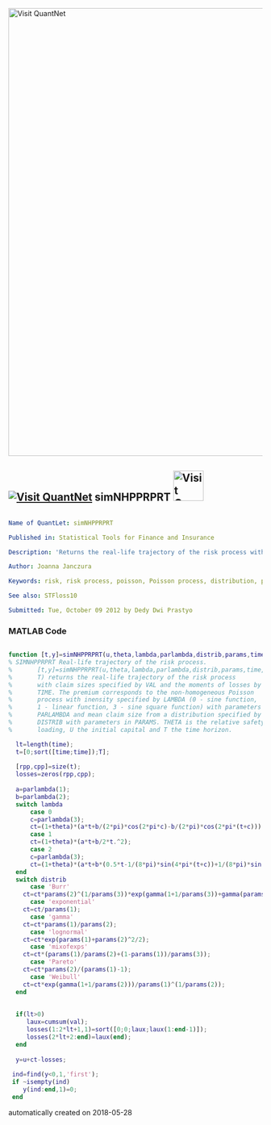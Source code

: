 [<img src="https://github.com/QuantLet/Styleguide-and-FAQ/blob/master/pictures/banner.png" width="888" alt="Visit QuantNet">](http://quantlet.de/)

## [<img src="https://github.com/QuantLet/Styleguide-and-FAQ/blob/master/pictures/qloqo.png" alt="Visit QuantNet">](http://quantlet.de/) **simNHPPRPRT** [<img src="https://github.com/QuantLet/Styleguide-and-FAQ/blob/master/pictures/QN2.png" width="60" alt="Visit QuantNet 2.0">](http://quantlet.de/)

```yaml

Name of QuantLet: simNHPPRPRT

Published in: Statistical Tools for Finance and Insurance

Description: 'Returns the real-life trajectory of the risk process with claim sizes specified by VAL and the moments of losses by TIME. The premium corresponds to the non-homogeneous Poisson process with inensity specified by LAMBDA (0 - sine function, 1 - linear function, 3 - sine square function) with parameters in PARLAMBDA and mean claim size from a distribution specified by DISTRIB with parameters in PARAMS. THETA is the relative safety loading, U the initial capital and T the time horizon. A function required by STFloss10'

Author: Joanna Janczura

Keywords: risk, risk process, poisson, Poisson process, distribution, parameter

See also: STFloss10

Submitted: Tue, October 09 2012 by Dedy Dwi Prastyo
```

### MATLAB Code
```matlab

function [t,y]=simNHPPRPRT(u,theta,lambda,parlambda,distrib,params,time,val,T)
% SIMNHPPRPRT Real-life trajectory of the risk process.
%       [t,y]=simNHPPRPRT(u,theta,lambda,parlambda,distrib,params,time,val,
%       T) returns the real-life trajectory of the risk process 
%       with claim sizes specified by VAL and the moments of losses by
%       TIME. The premium corresponds to the non-homogeneous Poisson
%       process with inensity specified by LAMBDA (0 - sine function, 
%       1 - linear function, 3 - sine square function) with parameters in
%       PARLAMBDA and mean claim size from a distribution specified by
%       DISTRIB with parameters in PARAMS. THETA is the relative safety
%       loading, U the initial capital and T the time horizon.

  lt=length(time);
  t=[0;sort([time;time]);T];
  
  [rpp,cpp]=size(t);
  losses=zeros(rpp,cpp);
  
  a=parlambda(1);
  b=parlambda(2);
  switch lambda
      case 0 
      c=parlambda(3);
      ct=(1+theta)*(a*t+b/(2*pi)*cos(2*pi*c)-b/(2*pi)*cos(2*pi*(t+c)));
      case 1
      ct=(1+theta)*(a*t+b/2*t.^2);
      case 2
      c=parlambda(3);
      ct=(1+theta)*(a*t+b*(0.5*t-1/(8*pi)*sin(4*pi*(t+c))+1/(8*pi)*sin(4*pi*c)));
  end
  switch distrib
      case 'Burr'
    ct=ct*params(2)^(1/params(3))*exp(gamma(1+1/params(3))+gamma(params(1)-1/params(3))-gamma(params(1)));
      case 'exponential'
    ct=ct/params(1);
      case 'gamma'
    ct=ct*params(1)/params(2);
      case 'lognormal'
    ct=ct*exp(params(1)+params(2)^2/2);
      case 'mixofexps'
    ct=ct*(params(1)/params(2)+(1-params(1))/params(3));
      case 'Pareto'
    ct=ct*params(2)/(params(1)-1);
      case 'Weibull'
    ct=ct*exp(gamma(1+1/params(2)))/params(1)^(1/params(2));
  end
    
  
  if(lt>0)
     laux=cumsum(val);
     losses(1:2*lt+1,1)=sort([0;0;laux;laux(1:end-1)]);
     losses(2*lt+2:end)=laux(end);
  end
     
  y=u+ct-losses;
  
 ind=find(y<0,1,'first');
 if ~isempty(ind)
    y(ind:end,1)=0;
 end

```

automatically created on 2018-05-28